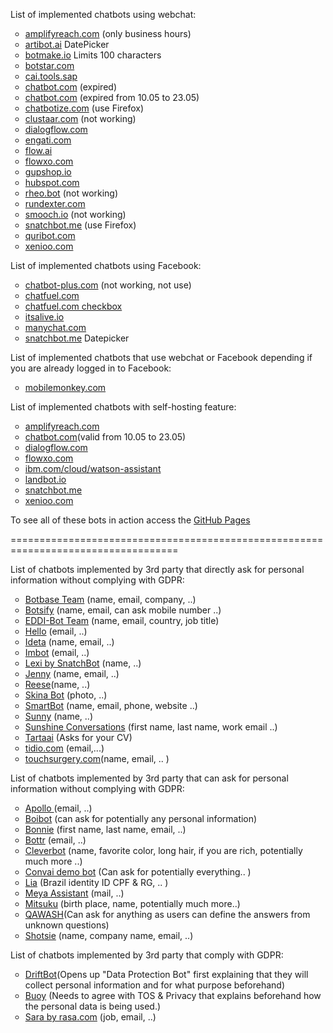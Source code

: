 List of implemented chatbots using webchat:

<ol style="list-style-type:circle;">
  <li><a href="amplifyreach.html">amplifyreach.com</a> (only business hours)</li>
  <li><a href="artibot.html">artibot.ai</a> DatePicker</li>
  <li><a href="botmake.html">botmake.io</a> Limits 100 characters</li>
  <li><a href="botstar.html">botstar.com</a></li>
  <li><a href="SAPCAI.html">cai.tools.sap</a></li>
  <li><a href="chatbot.html">chatbot.com</a> (expired) </li>
  <li><a href="chatbot2.html">chatbot.com</a> (expired from 10.05 to 23.05) </li>
  <li><a href="chatbotize.html">chatbotize.com</a> (use Firefox) </li>
  <li><a href="clustaar.html">clustaar.com</a> (not working) </li>
  <li><a href="dialogflow.html">dialogflow.com</a></li>
  <li><a href="engati.html">engati.com</a></li>
  <li><a href="flow.html">flow.ai</a></li>
  <li><a href="flowxo.html">flowxo.com</a></li>
  <li><a href="gupshop.html">gupshop.io</a></li>
  <li><a href="hubspot.html">hubspot.com</a></li>
  <li><a href="rheo.html">rheo.bot</a> (not working)</li>
  <li><a href="rundexter.html">rundexter.com</a></li>
  <li><a href="smooch.html">smooch.io</a> (not working) </li>
  <li><a href="snatchbot.html">snatchbot.me</a> (use Firefox)</li>
  <li><a href="quribot.html">quribot.com</a></li>
  <li><a href="xenioo.html">xenioo.com</a></li>
</ol>

List of implemented chatbots using Facebook:

<ol style="list-style-type:circle;">
  <li><a href="chatbot-plus.html">chatbot-plus.com</a> (not working, not use)</li>
  <li><a href="chatfuel.html">chatfuel.com</a></li>
  <li><a href="chatfuel_checkbox.html">chatfuel.com checkbox</a></li>
  <li><a href="facebook_itsalive.html">itsalive.io</a></li>
  <li><a href="manychat.html">manychat.com</a></li>
  <li><a href="snatchbot_fb.html">snatchbot.me</a> Datepicker</li>
</ol>

List of implemented chatbots that use webchat or Facebook depending if you are already logged in to Facebook:
<ul style="list-style-type:circle;">
  <li><a href="mobilemonkey.html">mobilemonkey.com</a></li>
</ul>

List of implemented chatbots with self-hosting feature:
<ol style="list-style-type:circle;">
  <li><a href="https://launch.amplifyreach.com/chat-demo/1fccb792580fc757.html">amplifyreach.com</a></li>
  <li><a href="https://www.chatbot.com/preview/?widgetId=5eb7e06c213cb400060396f0">chatbot.com</a>(valid from 10.05 to 23.05)</li>
  <li><a href="https://bot.dialogflow.com/ff63f14f-d000-4b76-9196-94a46236a0aa">dialogflow.com</a></li>
  <li><a href="https://fxo.io/m/85eyk78b">flowxo.com</a></li>
  <li><a href="https://integrations.us-south.assistant.watson.cloud.ibm.com/web/public/3bcac639-0622-401e-ac5d-ad3da6ff5e85">ibm.com/cloud/watson-assistant</a></li>
  <li><a href="https://landbot.io/u/H-470427-E5NIXNHGR76LICFY/index.html">landbot.io</a></li>
  <li><a href="https://webchat.snatchbot.me/eb6597596be7f48006b7d465d3f8eb490b93e9bfc745677ee660cf3a5b1c8431">snatchbot.me</a></li>
  <li><a href="https://preview.xenioo.com/u/app02/SufVv9VaUATA8aOMIYzijIVy">xenioo.com</a></li>
</ol>

To see all of these bots in action access the [GitHub Pages](https://eacunha.github.io/chatbots)

===================================================================================

List of chatbots implemented by 3rd party that directly ask for personal information without complying with GDPR:

<ol style="list-style-type:circle;">
  <li><a href="https://www.botbase.tech">Botbase Team</a> (name, email, company, ..)</li>
  <li><a href="https://botsify.com">Botsify</a> (name, email, can ask mobile number ..) </li>
  <li><a href="https://www.labs.ai">EDDI-Bot Team</a> (name, email, country, job title) </li>
  <li><a href="https://www.enterprisebotmanager.com">Hello</a> (email, ..)</li>
  <li><a href="https://www.ideta.io">Ideta</a> (name, email, ..)</li>
  <li><a href="https://imperson.com">Imbot</a> (email, ..)</li>
  <li><a href="https://snatchbot.me/">Lexi by SnatchBot</a> (name, ..)</li>
  <li><a href="https://www.getjenny.com">Jenny</a> (name, email, ..)</li>
  <li><a href="https://www.topuniversities.com/university-rankings-articles/university-subject-rankings/top-medical-schools-2020">Reese</a>(name, ..)</li> 
  <li><a href="https://skinive.com">Skina Bot</a> (photo, ..)</li>
  <li><a href="https://www.smatbot.com">SmartBot</a> (name, email, phone, website ..)</li>
  <li><a href="https://www.zendesk.com/message/state-of-messaging-2020/#chapter-1">Sunny</a> (name, ..)</li>
  <li><a href="https://smooch.io/">Sunshine Conversations</a> (first name, last name, work email ..)</li>
  <li><a href="https://www.messenger.com/t/tartaai">Tartaai</a> (Asks for your CV) </li>
  <li><a href="tidio.html">tidio.com</a> (email,...) </li>
  <li><a href="https://www.touchsurgery.com/">touchsurgery.com</a>(name, email, .. )</li> 
</ol>

List of chatbots implemented by 3rd party that can ask for personal information without complying with GDPR:

<ol style="list-style-type:circle;">
  <li><a href="https://webchat.botframework.com/embed/AvatierChatbot4/gemini?b=AvatierChatbot4&s=ckkUkDh4xHs.cwA.PIg.7u6h3GNAegO_gOcv41W33_bvGfWkr2WfjJWkv9rXprY&username=You">Apollo
  </a> (email, ..)</li>
  <li><a href="https://www.boibot.com/en/">Boibot</a> (can ask for potentially any personal information)</li>
  <li><a href="https://www.botsquad.com">Bonnie</a> (first name, last name, email, ..)</li>
  <li><a href="https://bottr.me/">Bottr</a> (email, ..)</li>
  <li><a href="https://www.cleverbot.com/?2">Cleverbot</a> (name, favorite color, long hair, if you are rich, potentially much more ..) </li>
  <li><a href="https://convai.huggingface.co/">Convai demo bot</a> (Can ask for potentially everything.. )</li>
  <li><a href="https://www.leroymerlin.com.br/fale-conosco">Lia</a> (Brazil identity ID CPF & RG, .. )</li>
  <li><a href="https://www.meya.ai/">Meya Assistant</a> (mail, ..)</li>
  <li><a href="http://www.square-bear.co.uk/mitsuku/nfchat.htm">Mitsuku</a> (birth place, name, potentially much more..)</li>
  <li><a href="http://qaqash.com">QAWASH</a>(Can ask for anything as users can define the answers from unknown questions)</li>
  <li><a href="https://www.starshotsoftware.com/chatbots-and-ai-services">Shotsie</a> (name, company name, email, ..)</li>
</ol>

List of chatbots implemented by 3rd party that comply with GDPR:

<ol style="list-style-type:circle;">
  <li><a href="https://www.drift.com">DriftBot</a>(Opens up "Data Protection Bot" first explaining that they will collect personal information and for what purpose beforehand) </li> 
  <li><a href="https://www.buoyhealth.com/symptom-checker/">Buoy</a> (Needs to agree with TOS & Privacy that explains beforehand how the personal data is being used.) </li>
  <li><a href="https://rasa.com/docs/getting-started/">Sara by rasa.com</a> (job, email, ..)</li>
</ol>
